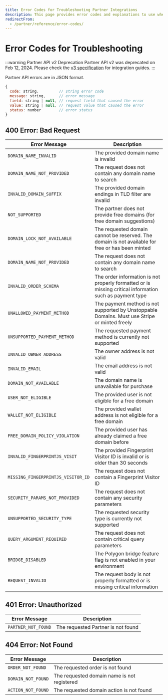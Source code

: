 ```yaml
---
title: Error Codes for Troubleshooting Partner Integrations
description: This page provides error codes and explanations to use when troubleshooting the partner API endpoints.
redirectFrom:
  - /partner/reference/error-codes/
---
```


# Error Codes for Troubleshooting

:::warning Partner API v2 Deprecation
Partner API v2 was deprecated on Feb 12, 2024. Please check the [v3 specification](https://docs.unstoppabledomains.com/openapi/partner/latest/) for integration guides.
:::

Partner API errors are in JSON format.

```javascript
{
  code: string,         // string error code
  message: string,      // error message
  field: string | null, // request field that caused the error
  value: string | null, // request value that caused the error
  status: number        // error status
}
```

## 400 Error: Bad Request

| Error Message                      | Description                                                                                             |
| ---------------------------------- | ------------------------------------------------------------------------------------------------------- |
| `DOMAIN_NAME_INVALID`              | The provided domain name is invalid                                                                     |
| `DOMAIN_NAME_NOT_PROVIDED`         | The request does not contain any domain name to search                                                  |
| `INVALID_DOMAIN_SUFFIX`            | The provided domain endings in TLD filter are invalid                                                   |
| `NOT_SUPPORTED`                    | The partner does not provide free domains (for free domain suggestions)                                 |
| `DOMAIN_LOCK_NOT_AVAILABLE`        | The requested domain cannot be reserved. The domain is not available for free or has been minted        |
| `DOMAIN_NAME_NOT_PROVIDED`         | The request does not contain any domain name to search                                                  |
| `INVALID_ORDER_SCHEMA`             | The order information is not properly formatted or is missing critical information such as payment type |
| `UNALLOWED_PAYMENT_METHOD`         | The payment method is not supported by Unstoppable Domains. Must use Stripe or minted freely            |
| `UNSUPPORTED_PAYMENT_METHOD`       | The requested payment method is currently not supported                                                 |
| `INVALID_OWNER_ADDRESS`            | The owner address is not valid                                                                          |
| `INVALID_EMAIL`                    | The email address is not valid                                                                          |
| `DOMAIN_NOT_AVAILABLE`             | The domain name is unavailable for purchase                                                             |
| `USER_NOT_ELIGIBLE`                | The provided user is not eligible for a free domain                                                     |
| `WALLET_NOT_ELIGIBLE`              | The provided wallet address is not eligible for a free domain                                           |
| `FREE_DOMAIN_POLICY_VIOLATION`     | The provided user has already claimed a free domain before                                              |
| `INVALID_FINGERPRINTJS_VISIT`      | The provided Fingerprint Visitor ID is invalid or is older than 30 seconds                              |
| `MISSING_FINGERPRINTJS_VISITOR_ID` | The request does not contain a Fingerprint Visitor ID                                                   |
| `SECURITY_PARAMS_NOT_PROVIDED`     | The request does not contain any security parameters                                                    |
| `UNSUPPORTED_SECURITY_TYPE`        | The requested security type is currently not supported                                                  |
| `QUERY_ARGUMENT_REQUIRED`          | The request does not contain critical query parameters                                                  |
| `BRIDGE_DISABLED`                  | The Polygon bridge feature flag is not enabled in your environment                                      |
| `REQUEST_INVALID`                  | The request body is not properly formatted or is missing critical information                           |

## 401 Error: Unauthorized

| Error Message       | Description                        |
| ------------------- | ---------------------------------- |
| `PARTNER_NOT_FOUND` | The requested Partner is not found |

## 404 Error: Not Found

| Error Message      | Description                                 |
| ------------------ | ------------------------------------------- |
| `ORDER_NOT_FOUND`  | The requested order is not found            |
| `DOMAIN_NOT_FOUND` | The requested domain name is not registered |
| `ACTION_NOT_FOUND` | The requested domain action is not found    |
